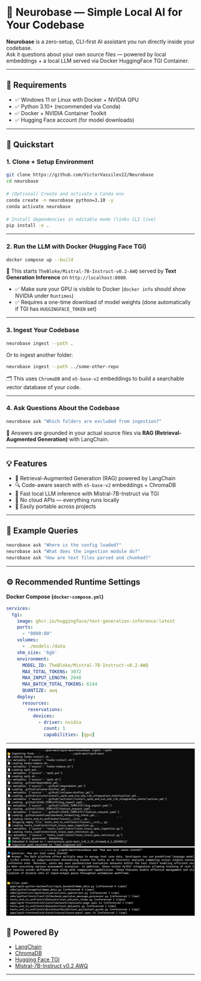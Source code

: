 # 🧠 Neurobase — Simple Local AI for Your Codebase

**Neurobase** is a zero-setup, CLI-first AI assistant you run directly inside your codebase.  
Ask it questions about your own source files — powered by local embeddings + a local LLM served via Docker HuggingFace TGI Container.

---

## 🧰 Requirements

- ✅ Windows 11 or Linux with Docker + NVIDIA GPU
- ✅ Python 3.10+ (recommended via Conda)
- ✅ Docker + NVIDIA Container Toolkit
- ✅ Hugging Face account (for model downloads)

---

## 🚀 Quickstart

### 1. Clone + Setup Environment

```bash
git clone https://github.com/VictorVassilev22/Neurobase
cd neurobase

# (Optional) Create and activate a Conda env
conda create -n neurobase python=3.10 -y
conda activate neurobase

# Install dependencies in editable mode (links CLI live)
pip install -e .
```

---

### 2. Run the LLM with Docker (Hugging Face TGI)

```bash
docker compose up --build
```

🧠 This starts `TheBloke/Mistral-7B-Instruct-v0.2-AWQ` served by **Text Generation Inference** on `http://localhost:8080`.

- ✅ Make sure your GPU is visible to Docker (`docker info` should show NVIDIA under `Runtimes`)
- ✅ Requires a one-time download of model weights (done automatically if TGI has `HUGGINGFACE_TOKEN` set)

---

### 3. Ingest Your Codebase

```bash
neurobase ingest --path .
```

Or to ingest another folder:

```bash
neurobase ingest --path ../some-other-repo
```

🗂️ This uses `ChromaDB` and `e5-base-v2` embeddings to build a searchable vector database of your code.

---

### 4. Ask Questions About the Codebase

```bash
neurobase ask "Which folders are excluded from ingestion?"
```

🧠 Answers are grounded in your actual source files via **RAG (Retrieval-Augmented Generation)** with LangChain.

---

## 💡 Features

- 🧠 Retrieval-Augmented Generation (RAG) powered by LangChain
- 🔍 Code-aware search with `e5-base-v2` embeddings + ChromaDB
- 🤖 Fast local LLM inference with Mistral-7B-Instruct via TGI
- 🔐 No cloud APIs — everything runs locally
- 🧩 Easily portable across projects

---


## 🧠 Example Queries

```bash
neurobase ask "Where is the config loaded?"
neurobase ask "What does the ingestion module do?"
neurobase ask "How are text files parsed and chunked?"
```

---

## ⚙️ Recommended Runtime Settings

**Docker Compose (`docker-compose.yml`)**

```yaml
services:
  tgi:
    image: ghcr.io/huggingface/text-generation-inference:latest
    ports:
      - "8080:80"
    volumes:
      - ./models:/data
    shm_size: '6gb'
    environment:
      MODEL_ID: TheBloke/Mistral-7B-Instruct-v0.2-AWQ
      MAX_TOTAL_TOKENS: 3072
      MAX_INPUT_LENGTH: 2048
      MAX_BATCH_TOTAL_TOKENS: 6144
      QUANTIZE: awq
    deploy:
      resources:
        reservations:
          devices:
            - driver: nvidia
              count: 1
              capabilities: [gpu]
```
---
![alt text](neurobase_embedding.png)
![alt text](neurobase_ask_example.png)

## 🧠 Powered By

- [LangChain](https://github.com/hwchase17/langchain)
- [ChromaDB](https://www.trychroma.com/)
- [Hugging Face TGI](https://github.com/huggingface/text-generation-inference)
- [Mistral-7B-Instruct v0.2 AWQ](https://huggingface.co/TheBloke/Mistral-7B-Instruct-v0.2-AWQ)

---
